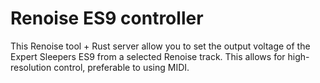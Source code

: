 # Renoise ES9 controller
This Renoise tool + Rust server allow you to set the output voltage of the Expert
Sleepers ES9 from a selected Renoise track. This allows for high-resolution
control, preferable to using MIDI.
